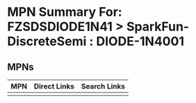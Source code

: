 



# MPN Summary For: FZSDSDIODE1N41 > SparkFun-DiscreteSemi : DIODE-1N4001

## MPNs
  

|MPN|Direct Links|Search Links|
| :--- | :--- | :--- |
||||
